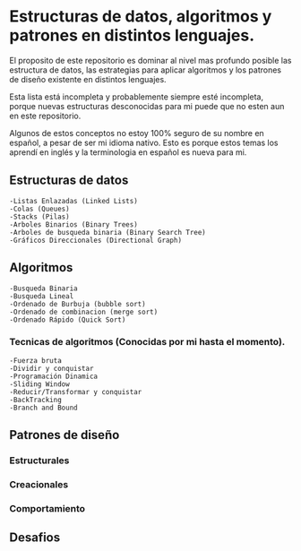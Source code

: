 # Estructuras de datos, algoritmos y patrones en distintos lenguajes.

El proposito de este repositorio es dominar al nivel mas profundo posible las estructura de datos, las estrategias para aplicar algoritmos y los patrones de diseño existente en distintos lenguajes.

Esta lista está incompleta y probablemente siempre esté incompleta, porque nuevas estructuras desconocidas para mi puede que no esten aun en este repositorio.

Algunos de estos conceptos no estoy 100% seguro de su nombre en español, a pesar de ser mi idioma nativo. Esto es porque estos temas los aprendí en inglés y la terminologia en español es nueva para mi.

## Estructuras de datos

    -Listas Enlazadas (Linked Lists)
    -Colas (Queues)
    -Stacks (Pilas)
    -Arboles Binarios (Binary Trees)
    -Arboles de busqueda binaria (Binary Search Tree)
    -Gráficos Direccionales (Directional Graph)

## Algoritmos

    -Busqueda Binaria
    -Busqueda Lineal
    -Ordenado de Burbuja (bubble sort)
    -Ordenado de combinacion (merge sort)
    -Ordenado Rápido (Quick Sort)

### Tecnicas de algoritmos (Conocidas por mi hasta el momento).

    -Fuerza bruta
    -Dividir y conquistar
    -Programación Dinamica
    -Sliding Window
    -Reducir/Transformar y conquistar
    -BackTracking
    -Branch and Bound

## Patrones de diseño

### Estructurales
### Creacionales
### Comportamiento

## Desafios
